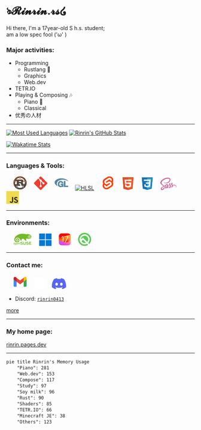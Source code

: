 # ঌ𝓡𝓲𝓷𝓻𝓲𝓷.𝓻𝓼໒

Hi there, I'm a 17year-old S h.s. student;  
am a low spec fool ('ω' )

### Major activities:

- Programming
    - Rustlang 🦀
    - Graphics
    - Web.dev
- TETR.IO
- Playing & Composing 🎶
    - Piano 🎹
    - Classical
- 优秀の人材

---

[![Most Used Languages](https://github-readme-stats.vercel.app/api/top-langs/?username=Rinrin0413&count_private=true&theme=dark&hide_border=true&border_radius=4px&layout=compact&langs_count=10)](https://github.com/anuraghazra/github-readme-stats)
[![Rinrin's GitHub Stats](https://github-readme-stats.vercel.app/api?username=Rinrin0413&count_private=true&show_icons=true&theme=dark&hide_border=true&border_radius=4px)](https://github.com/anuraghazra/github-readme-stats)

[![Wakatime Stats](https://github-readme-stats.vercel.app/api/wakatime?username=Rinrin&theme=dark&hide_border=true&border_radius=2px&layout=compact)](https://wakatime.com/@Rinrin)

---

### Languages & Tools:

<div id="logos">
    &emsp;
    <a href="https://rust-lang.org"><img src="assets/images/styles.redditmedia.com/t5_2s7lj/styles/image_widget_swcbp2ejzti11.png" alt="Rust" title="Rust" width="38px"></a>&emsp;
    <a href="https://git-scm.com/"><img src="assets/images/git-scm.com/images/logos/downloads/Git-Icon-1788C.svg.svg" alt="Git" title="Git" width="36px"></a>&emsp;
    <a href="https://opengl.org/"><img src="assets/images/OpenGL_LogoBug_48px_Nov17.png" alt="openGL logo" title="GLSL" width="38px"></a>&emsp;
    <a href="https://docs.microsoft.com/en-us/windows/win32/direct3dhlsl/dx-graphics-hlsl"><img src="assets/images/hlsl.png" alt="HLSL" title="HLSL" width="38px"></a>&emsp;
    <a href="https://svelte.dev"><img src="assets/images/svelte.dev/favicon.png" alt="Svelte" title="Svelte" width="38px"></a>&emsp;
    <a href="https://www.w3.org/TR/html5"><img src="assets/images/www.w3.org/html/logo/badge/html5-badge-h-solo.png" alt="HTML" title="HTML5" width="33px"></a>&emsp;
    <a href="https://www.w3.org/TR/CSS"><img src="assets/images/icongr.am/devicon/css3-original.svg" alt="CSS" title="CSS3" width="34px"></a>&emsp;
    <a href="https://sass-lang.com"><img src="assets/images/sass-lang.com/assets/img/logos/logo.svg" alt="SASS" title="SASS, SCSS" width="43px"></a>&emsp;
    <a href="https://ecma-international.org/publications-and-standards/standards/ecma-262" alt="JS"><img src="assets/images/raw.githubusercontent.com/voodootikigod/logo.js/master/js.png" alt="JS" title="JavaScript" width="34"></a>
</div>

---

### Environments:

<div id="logos">
    &emsp;
    <a href="https://opensuse.org/#Leap"><img src="assets/images/raw.githubusercontent.com/openSUSE/artwork/master/logos/official/logo-color.svg" alt="openSUSE" title="openSUSE Leap 15.4" width="52px"></a>&emsp;
    <a href="https://microsoft.com/en-us/windows/windows-11"><img src="assets/images/raw.githubusercontent.com/github/explore/379d49236d826364be968345e0a085d044108cff/topics/windows/windows.png" alt="Windows11" title="Microsoft Windows 11" width="33px"></a>&emsp;
    <a href="https://apple.com/ios/ios-17"><img src="assets/images/developer.apple.com/assets/elements/icons/ios-17-num/ios-17-num-96x96_2x.png" alt="iOS 17" title="iOS 17" width="35px"></a>&emsp;
    <a href="https://android.com/intl/en/android-10"><img src="assets/images/static.wikia.nocookie.net/logopedia/images/f/f8/Android_Q_logo.svg" alt="Android10" title="Android 10" width="35px"></a>
</div>

---

### Contact me:

<div id="logos">
    &emsp;
    <a href="mailto:rinrin0413.valley@gmail.com" alt="rinrin0413.valley@gmail.com"><img src="assets/images/lh3.googleusercontent.com/0rpHlrX8IG77awQMuUZpQ0zGWT7HRYtpncsuRnFo6V3c8Lh2hPjXnEuhDDd-OsLz1vua4ld2rlUYFAaBYk-rZCODmi2eJlwUEVsZgg/unnamed.png" alt="Gmail" title="Gmail: rinrin0413.valley@gmail.com" width="38px"></a>&emsp;
    <a href="https://x.com/Rinrin_2nd" alt="@Rinrin_2nd"><img src="assets/images/x-logo/logo.svg" alt="X" title="X: @Rinrin_2nd" width="30px"></a>&emsp;
    <a href="https://discord.gg/7QhMDfyPHR" alt="Rinrin.rs#5671"><img src="assets/images/Discord Press Kit/Logos/3_Icon_Clyde/RGB/icon_clyde_blurple_RGB.svg" alt="Discord" title="Discord: Rinrin.rs#5671" width="38px"></a>&emsp;
</div>

- Discord: [`rinrin0413`](https://discord.com/users/724976600873041940)

[more](https://rinrin.pages.dev/social)

---

### My home page:
[rinrin.pages.dev](https://rinrin.pages.dev)

---

```mermaid
pie title Rinrin's Memory Usage
    "Piano": 281
    "Web.dev": 153
    "Compose": 117
    "Study": 97
    "Soy milk": 96
    "Rust": 90
    "Shaders": 85
    "TETR.IO": 66
    "Minecraft JE": 38
    "Others": 123
```
